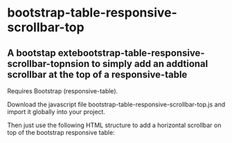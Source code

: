# bootstrap-table-responsive-scrollbar-top
## A bootstap extebootstrap-table-responsive-scrollbar-topnsion to simply add an addtional scrollbar at the top of a responsive-table ##

Requires Bootstrap (responsive-table).

Download the javascript file bootstrap-table-responsive-scrollbar-top.js and import it globally into your project.

Then just use the following HTML structure to add a horizontal scrollbar on top of the bootstrap responsive table:

<div class="table-responsive table-responsive-scrollbar-top"></div>
<div class="table-responsive">
    <table class="table">
        <!-- inner table code-->
    </table>
</div>
